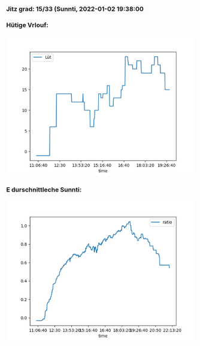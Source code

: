 ### Jitz grad: 15/33 (Sunnti, 2022-01-02 19:38:00

### Hütige Vrlouf:
![Graph](Today.png)

### E durschnittleche Sunnti:
![Graph](Sunnti.png)